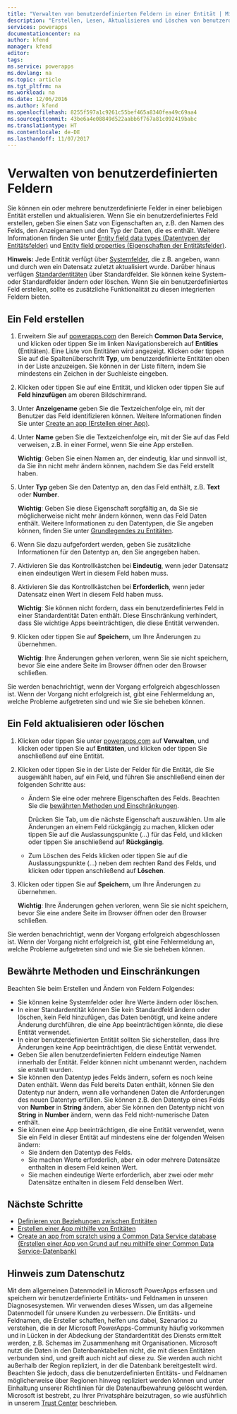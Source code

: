 ```yaml
---
title: "Verwalten von benutzerdefinierten Feldern in einer Entität | Microsoft-Dokumentation"
description: "Erstellen, Lesen, Aktualisieren und Löschen von benutzerdefinierten Feldern in einer Entität."
services: powerapps
documentationcenter: na
author: kfend
manager: kfend
editor: 
tags: 
ms.service: powerapps
ms.devlang: na
ms.topic: article
ms.tgt_pltfrm: na
ms.workload: na
ms.date: 12/06/2016
ms.author: kfend
ms.openlocfilehash: 8255f597a1c9261c55bef465a8340fea49c69aa4
ms.sourcegitcommit: 43be6a4e08849d522aabb6f767a81c092419babc
ms.translationtype: HT
ms.contentlocale: de-DE
ms.lasthandoff: 11/07/2017
---
```

# <a name="manage-custom-fields"></a>Verwalten von benutzerdefinierten Feldern
Sie können ein oder mehrere benutzerdefinierte Felder in einer beliebigen Entität erstellen und aktualisieren. Wenn Sie ein benutzerdefiniertes Feld erstellen, geben Sie einen Satz von Eigenschaften an, z.B. den Namen des Felds, den Anzeigenamen und den Typ der Daten, die es enthält. Weitere Informationen finden Sie unter [Entity field data types (Datentypen der Entitätsfelder)](https://docs.microsoft.com/en-us/common-data-service/entity-reference/field-data-types) und [Entity field properties (Eigenschaften der Entitätsfelder)](https://docs.microsoft.com/en-us/common-data-service/entity-reference/field-properties).

**Hinweis:** Jede Entität verfügt über [Systemfelder](data-platform-create-entity.md#system-and-record-title-fields), die z.B. angeben, wann und durch wen ein Datensatz zuletzt aktualisiert wurde. Darüber hinaus verfügen [Standardentitäten](data-platform-intro.md#standard-entities) über Standardfelder. Sie können keine System- oder Standardfelder ändern oder löschen. Wenn Sie ein benutzerdefiniertes Feld erstellen, sollte es zusätzliche Funktionalität zu diesen integrierten Feldern bieten.

## <a name="create-a-field"></a>Ein Feld erstellen
1. Erweitern Sie auf [powerapps.com](https://web.powerapps.com) den Bereich **Common Data Service**, und klicken oder tippen Sie im linken Navigationsbereich auf **Entities** (Entitäten). Eine Liste von Entitäten wird angezeigt. Klicken oder tippen Sie auf die Spaltenüberschrift **Typ**, um benutzerdefinierte Entitäten oben in der Liste anzuzeigen. Sie können in der Liste filtern, indem Sie mindestens ein Zeichen in der Suchleiste eingeben.
2. Klicken oder tippen Sie auf eine Entität, und klicken oder tippen Sie auf **Feld hinzufügen** am oberen Bildschirmrand.
3. Unter **Anzeigename** geben Sie die Textzeichenfolge ein, mit der Benutzer das Feld identifizieren können. Weitere Informationen finden Sie unter [Create an app (Erstellen einer App)](data-platform-create-app.md).
4. Unter **Name** geben Sie die Textzeichenfolge ein, mit der Sie auf das Feld verweisen, z.B. in einer Formel, wenn Sie eine App erstellen.
   
    **Wichtig**: Geben Sie einen Namen an, der eindeutig, klar und sinnvoll ist, da Sie ihn nicht mehr ändern können, nachdem Sie das Feld erstellt haben.
5. Unter **Typ** geben Sie den Datentyp an, den das Feld enthält, z.B. **Text** oder **Number**.
   
    **Wichtig**: Geben Sie diese Eigenschaft sorgfältig an, da Sie sie möglicherweise nicht mehr ändern können, wenn das Feld Daten enthält. Weitere Informationen zu den Datentypen, die Sie angeben können, finden Sie unter [Grundlegendes zu Entitäten](data-platform-intro.md#custom-fields).
6. Wenn Sie dazu aufgefordert werden, geben Sie zusätzliche Informationen für den Datentyp an, den Sie angegeben haben.
7. Aktivieren Sie das Kontrollkästchen bei **Eindeutig**, wenn jeder Datensatz einen eindeutigen Wert in diesem Feld haben muss.
8. Aktivieren Sie das Kontrollkästchen bei **Erforderlich**, wenn jeder Datensatz einen Wert in diesem Feld haben muss.
   
    **Wichtig**: Sie können nicht fordern, dass ein benutzerdefiniertes Feld in einer Standardentität Daten enthält. Diese Einschränkung verhindert, dass Sie wichtige Apps beeinträchtigen, die diese Entität verwenden.
9. Klicken oder tippen Sie auf **Speichern**, um Ihre Änderungen zu übernehmen.
   
    **Wichtig**: Ihre Änderungen gehen verloren, wenn Sie sie nicht speichern, bevor Sie eine andere Seite im Browser öffnen oder den Browser schließen.

Sie werden benachrichtigt, wenn der Vorgang erfolgreich abgeschlossen ist. Wenn der Vorgang nicht erfolgreich ist, gibt eine Fehlermeldung an, welche Probleme aufgetreten sind und wie Sie sie beheben können.

## <a name="update-or-delete-a-field"></a>Ein Feld aktualisieren oder löschen
1. Klicken oder tippen Sie unter [powerapps.com](https://web.powerapps.com) auf **Verwalten**, und klicken oder tippen Sie auf **Entitäten**, und klicken oder tippen Sie anschließend auf eine Entität.
2. Klicken oder tippen Sie in der Liste der Felder für die Entität, die Sie ausgewählt haben, auf ein Feld, und führen Sie anschließend einen der folgenden Schritte aus:
   
   * Ändern Sie eine oder mehrere Eigenschaften des Felds. Beachten Sie die [bewährten Methoden und Einschränkungen](data-platform-manage-fields.md#best-practices-and-restrictions).
     
       Drücken Sie Tab, um die nächste Eigenschaft auszuwählen. Um alle Änderungen an einem Feld rückgängig zu machen, klicken oder tippen Sie auf die Auslassungspunkte (...) für das Feld, und klicken oder tippen Sie anschließend auf **Rückgängig**.
   * Zum Löschen des Felds klicken oder tippen Sie auf die Auslassungspunkte (...) neben dem rechten Rand des Felds, und klicken oder tippen anschließend auf **Löschen**.
3. Klicken oder tippen Sie auf **Speichern**, um Ihre Änderungen zu übernehmen.
   
    **Wichtig**: Ihre Änderungen gehen verloren, wenn Sie sie nicht speichern, bevor Sie eine andere Seite im Browser öffnen oder den Browser schließen.

Sie werden benachrichtigt, wenn der Vorgang erfolgreich abgeschlossen ist. Wenn der Vorgang nicht erfolgreich ist, gibt eine Fehlermeldung an, welche Probleme aufgetreten sind und wie Sie sie beheben können.

## <a name="best-practices-and-restrictions"></a>Bewährte Methoden und Einschränkungen
Beachten Sie beim Erstellen und Ändern von Feldern Folgendes:

* Sie können keine Systemfelder oder ihre Werte ändern oder löschen.
* In einer Standardentität können Sie kein Standardfeld ändern oder löschen, kein Feld hinzufügen, das Daten benötigt, und keine andere Änderung durchführen, die eine App beeinträchtigen könnte, die diese Entität verwendet.
* In einer benutzerdefinierten Entität sollten Sie sicherstellen, dass Ihre Änderungen keine App beeinträchtigen, die diese Entität verwendet.
* Geben Sie allen benutzerdefinierten Feldern eindeutige Namen innerhalb der Entität. Felder können nicht umbenannt werden, nachdem sie erstellt wurden.
* Sie können den Datentyp jedes Felds ändern, sofern es noch keine Daten enthält. Wenn das Feld bereits Daten enthält, können Sie den Datentyp nur ändern, wenn alle vorhandenen Daten die Anforderungen des neuen Datentyp erfüllen. Sie können z.B. den Datentyp eines Felds von **Number** in **String** ändern, aber Sie können den Datentyp nicht von **String** in **Number** ändern, wenn das Feld nicht-numerische Daten enthält.
* Sie können eine App beeinträchtigen, die eine Entität verwendet, wenn Sie ein Feld in dieser Entität auf mindestens eine der folgenden Weisen ändern:
  * Sie ändern den Datentyp des Felds.
  * Sie machen Werte erforderlich, aber ein oder mehrere Datensätze enthalten in diesem Feld keinen Wert.
  * Sie machen eindeutige Werte erforderlich, aber zwei oder mehr Datensätze enthalten in diesem Feld denselben Wert.

## <a name="next-steps"></a>Nächste Schritte
* [Definieren von Beziehungen zwischen Entitäten](data-platform-entity-lookup.md)
* [Erstellen einer App mithilfe von Entitäten](data-platform-create-app.md)
* [Create an app from scratch using a Common Data Service database (Erstellen einer App von Grund auf neu mithilfe einer Common Data Service-Datenbank)](data-platform-create-app-scratch.md)

## <a name="privacy-notice"></a>Hinweis zum Datenschutz
Mit dem allgemeinen Datenmodell in Microsoft PowerApps erfassen und speichern wir benutzerdefinierte Entitäts- und Feldnamen in unseren Diagnosesystemen.  Wir verwenden dieses Wissen, um das allgemeine Datenmodell für unsere Kunden zu verbessern. Die Entitäts- und Feldnamen, die Ersteller schaffen, helfen uns dabei, Szenarios zu verstehen, die in der Microsoft PowerApps-Community häufig vorkommen und in Lücken in der Abdeckung der Standardentität des Diensts ermittelt werden, z.B. Schemas im Zusammenhang mit Organisationen. Microsoft nutzt die Daten in den Datenbanktabellen nicht, die mit diesen Entitäten verbunden sind, und greift auch nicht auf diese zu. Sie werden auch nicht außerhalb der Region repliziert, in der die Datenbank bereitgestellt wird. Beachten Sie jedoch, dass die benutzerdefinierten Entitäts- und Feldnamen möglicherweise über Regionen hinweg repliziert werden können und unter Einhaltung unserer Richtlinien für die Datenaufbewahrung gelöscht werden. Microsoft ist bestrebt, zu Ihrer Privatsphäre beizutragen, so wie ausführlich in unserem [Trust Center](https://www.microsoft.com/trustcenter/Privacy/default.aspx) beschrieben.


